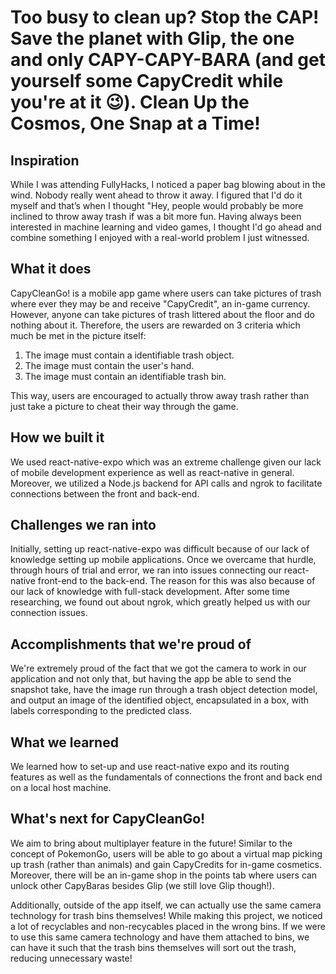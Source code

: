 # Too busy to clean up? Stop the CAP! Save the planet with Glip, the one and only CAPY-CAPY-BARA (and get yourself some CapyCredit while you're at it 😉). Clean Up the Cosmos, One Snap at a Time!

## Inspiration

While I was attending FullyHacks, I noticed a paper bag blowing about in the wind. Nobody really went ahead to throw it away. I figured that I'd do it myself and that’s when I thought "Hey, people would probably be more inclined to throw away trash if was a bit more fun. Having always been interested in machine learning and video games, I thought I'd go ahead and combine something I enjoyed with a real-world problem I just witnessed.

## What it does

CapyCleanGo! is a mobile app game where users can take pictures of trash where ever they may be and receive "CapyCredit", an in-game currency. However, anyone can take pictures of trash littered about the floor and do nothing about it.  Therefore, the users are rewarded on 3 criteria which much be met in the picture itself:

1. The image must contain a identifiable trash object.
2. The image must contain the user's hand.
3. The image must contain an identifiable trash bin.

This way, users are encouraged to actually throw away trash rather than just take a picture to cheat their way through the game.

## How we built it

We used react-native-expo which was an extreme challenge given our lack of mobile development experience as well as react-native in general. Moreover, we utilized a Node.js backend for API calls and ngrok to facilitate connections between the front and back-end.

## Challenges we ran into

Initially, setting up react-native-expo was difficult because of our lack of knowledge setting up mobile applications. Once we overcame that hurdle, through hours of trial and error, we ran into issues connecting our react-native front-end to the back-end. The reason for this was also because of our lack of knowledge with full-stack development. After some time researching, we found out about ngrok, which greatly helped us with our connection issues.

## Accomplishments that we're proud of

We're extremely proud of the fact that we got the camera to work in our application and not only that, but having the app be able to send the snapshot take, have the image run through a trash object detection model, and output an image of the identified object, encapsulated in a box, with labels corresponding to the predicted class.

## What we learned

We learned how to set-up and use react-native expo and its routing features as well as the fundamentals of connections the front and back end on a local host machine.

## What's next for CapyCleanGo!

We aim to bring about multiplayer feature in the future! Similar to the concept of PokemonGo, users will be able to go about a virtual map picking up trash (rather than animals) and gain CapyCredits for in-game cosmetics. Moreover, there will be an in-game shop in the points tab where users can unlock other CapyBaras besides Glip (we still love Glip though!).

Additionally, outside of the app itself, we can actually use the same camera technology for trash bins themselves! While making this project, we noticed a lot of recyclables and non-recycables placed in the wrong bins. If we were to use this same camera technology and have them attached to bins, we can have it such that the trash bins themselves will sort out the trash, reducing unnecessary waste!
